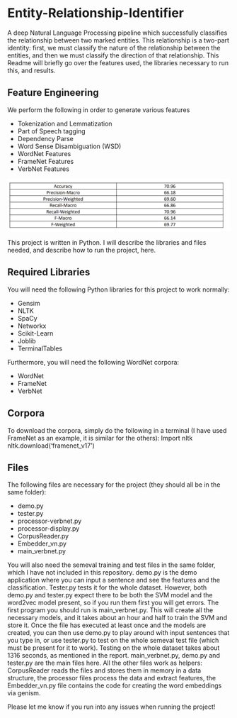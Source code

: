 # Entity-Relationship-Identifier
A deep Natural Language Processing pipeline which successfully classifies the relationship between two marked entities. This relationship is a two-part identity: first, we must classify the nature of the relationship between the entities, and then we must classify the direction of that relationship. This Readme will briefly go over the features used, the libraries necessary to run this, and results.

## Feature Engineering 

We perform the following in order to generate various features 
* Tokenization and Lemmatization
* Part of Speech tagging
* Dependency Parse
* Word Sense Disambiguation (WSD)
* WordNet Features
* FrameNet Features
* VerbNet Features

![Feature Engineering](./Results.png)

This project is written in Python. I will describe the libraries and files needed, and describe how to run
the project, here. 

## Required Libraries
You will need the following Python libraries for this project to work normally:
* Gensim
* NLTK
* SpaCy
* Networkx
* Scikit-Learn
* Joblib
* TerminalTables

Furthermore, you will need the following WordNet corpora:
* WordNet
* FrameNet
* VerbNet

## Corpora
To download the corpora, simply do the following in a terminal (I have used FrameNet as an example, it
is similar for the others):
Import nltk
nltk.download(‘framenet_v17’)

## Files
The following files are necessary for the project (they should all be in the same folder):
* demo.py
* tester.py
* processor-verbnet.py
* processor-display.py
* CorpusReader.py
* Embedder_vn.py
* main_verbnet.py

You will also need the semeval training and test files in the same folder, which I have not
included in this repository. demo.py is the demo application where you can input a sentence
and see the features and the classification. Tester.py tests it for the whole dataset. However,
both demo.py and tester.py expect there to be both the SVM model and the word2vec model
present, so if you run them first you will get errors. The first program you should run is
main_verbnet.py. This will create all the necessary models, and it takes about an hour and half
to train the SVM and store it. Once the file has executed at least once and the models are
created, you can then use demo.py to play around with input sentences that you type in, or use
tester.py to test on the whole semeval test file (which must be present for it to work). Testing
on the whole dataset takes about 1316 seconds, as mentioned in the report.
main_verbnet.py, demo.py and tester.py are the main files here. All the other files work as
helpers: CorpusReader reads the files and stores them in memory in a data structure, the
processor files process the data and extract features, the Embedder_vn.py file contains the
code for creating the word embeddings via genism.

Please let me know if you run into any issues when running the project!
